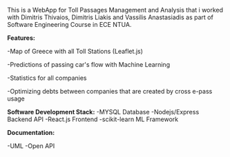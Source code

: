 This is a WebApp for Toll Passages Management and Analysis that i worked with Dimitris Thivaios, Dimitris Liakis and Vassilis Anastasiadis as part of Software Engineering Course in ECE NTUA.

**Features:**

-Map of Greece with all Toll Stations (Leaflet.js)

-Predictions of passing car's flow with Machine Learning

-Statistics for all companies

-Optimizing debts between companies that are created by cross e-pass usage

**Software Development Stack:**
-MYSQL Database
-Nodejs/Express Backend API
-React.js Frontend
-scikit-learn ML Framework

**Documentation:**

-UML
-Open API
